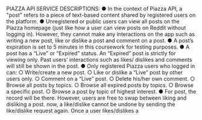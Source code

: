 PIAZZA API SERVICE DESCRIPTIONS:
● In the context of Piazza API, a "post" refers to a piece of text-based content shared by registered users on
the platform.
● Unregistered or public users can view all posts on the Piazza homepage (just like how a user can view posts
on Reddit without logging in). However, they cannot make any interactions on the app such as writing a new
post, like or dislike a post and comment on a post.
● A post’s expiration is set to 5 minutes in this coursework for testing purposes.
● A post has a “Live” or “Expired” status. An “Expired” post is strictly for viewing only. Past users’
interactions such as likes/ dislikes and comments will still be shown in the post.
● Only registered Piazza users who logged in can:
○ Write/create a new post.
○ Like or dislike a “Live” post by other users only.
○ Comment on a “Live” post.
○ Delete his/her own comment.
○ Browse all posts by topics.
○ Browse all expired posts by topics.
○ Browse a specific post.
○ Browse a post by topic of highest interest.
● For
post, the record will be there. However, users are free to swap between liking and disliking a post.
now, a like/dislike cannot be undone by sending the like/dislike request again. Once a user likes/dislikes a
